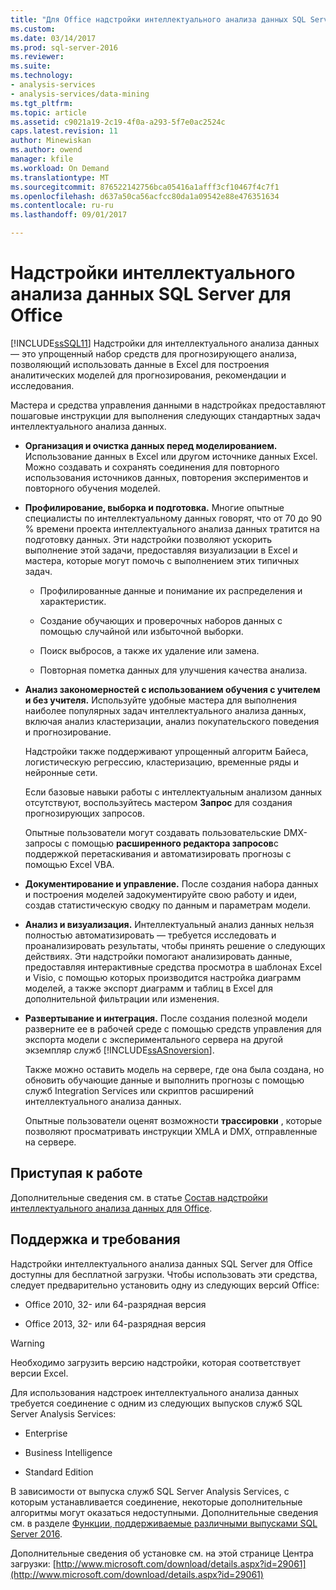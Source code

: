 ```yaml
---
title: "Для Office надстройки интеллектуального анализа данных SQL Server | Документы Microsoft"
ms.custom: 
ms.date: 03/14/2017
ms.prod: sql-server-2016
ms.reviewer: 
ms.suite: 
ms.technology:
- analysis-services
- analysis-services/data-mining
ms.tgt_pltfrm: 
ms.topic: article
ms.assetid: c9021a19-2c19-4f0a-a293-5f7e0ac2524c
caps.latest.revision: 11
author: Minewiskan
ms.author: owend
manager: kfile
ms.workload: On Demand
ms.translationtype: MT
ms.sourcegitcommit: 876522142756bca05416a1afff3cf10467f4c7f1
ms.openlocfilehash: d637a50ca56acfcc80da1a09542e88e476351634
ms.contentlocale: ru-ru
ms.lasthandoff: 09/01/2017

---
```

# <a name="sql-server-data-mining-add-ins-for-office"></a>Надстройки интеллектуального анализа данных SQL Server для Office
  [!INCLUDE[ssSQL11](../../includes/sssql11-md.md)] Надстройки для интеллектуального анализа данных — это упрощенный набор средств для прогнозирующего анализа, позволяющий использовать данные в Excel для построения аналитических моделей для прогнозирования, рекомендации и исследования.  
  
 Мастера и средства управления данными в надстройках предоставляют пошаговые инструкции для выполнения следующих стандартных задач интеллектуального анализа данных.  
  
-   **Организация и очистка данных перед моделированием.** Использование данных в Excel или другом источнике данных Excel. Можно создавать и сохранять соединения для повторного использования источников данных, повторения экспериментов и повторного обучения моделей.  
  
-   **Профилирование, выборка и подготовка.** Многие опытные специалисты по интеллектуальному данных говорят, что от 70 до 90 % времени проекта интеллектуального анализа данных тратится на подготовку данных. Эти надстройки позволяют ускорить выполнение этой задачи, предоставляя визуализации в Excel и мастера, которые могут помочь с выполнением этих типичных задач.  
  
    -   Профилированные данные и понимание их распределения и характеристик.  
  
    -   Создание обучающих и проверочных наборов данных с помощью случайной или избыточной выборки.  
  
    -   Поиск выбросов, а также их удаление или замена.  
  
    -   Повторная пометка данных для улучшения качества анализа.  
  
-   **Анализ закономерностей с использованием обучения с учителем и без учителя.** Используйте удобные мастера для выполнения наиболее популярных задач интеллектуального анализа данных, включая анализ кластеризации, анализ покупательского поведения и прогнозирование.  
  
     Надстройки также поддерживают упрощенный алгоритм Байеса, логистическую регрессию, кластеризацию, временные ряды и нейронные сети.  
  
     Если базовые навыки работы с интеллектуальным анализом данных отсутствуют, воспользуйтесь мастером **Запрос** для создания прогнозирующих запросов.  
  
     Опытные пользователи могут создавать пользовательские DMX-запросы с помощью **расширенного редактора запросов**с поддержкой перетаскивания и автоматизировать прогнозы с помощью Excel VBA.  
  
-   **Документирование и управление.** После создания набора данных и построения моделей задокументируйте свою работу и идеи, создав статистическую сводку по данным и параметрам модели.  
  
-   **Анализ и визуализация.** Интеллектуальный анализ данных нельзя полностью автоматизировать — требуется исследовать и проанализировать результаты, чтобы принять решение о следующих действиях. Эти надстройки помогают анализировать данные, предоставляя интерактивные средства просмотра в шаблонах Excel и Visio, с помощью которых производится настройка диаграмм моделей, а также экспорт диаграмм и таблиц в Excel для дополнительной фильтрации или изменения.  
  
-   **Развертывание и интеграция.** После создания полезной модели разверните ее в рабочей среде с помощью средств управления для экспорта модели с экспериментального сервера на другой экземпляр служб [!INCLUDE[ssASnoversion](../../includes/ssasnoversion-md.md)].  
  
     Также можно оставить модель на сервере, где она была создана, но обновить обучающие данные и выполнить прогнозы с помощью служб Integration Services или скриптов расширений интеллектуального анализа данных.  
  
     Опытные пользователи оценят возможности **трассировки** , которые позволяют просматривать инструкции XMLA и DMX, отправленные на сервере.  
  
## <a name="getting-started"></a>Приступая к работе  
 Дополнительные сведения см. в статье [Состав надстройки интеллектуального анализа данных для Office](http://go.microsoft.com/fwlink/p/?LinkId=616849).  
  
## <a name="support-and-requirements"></a>Поддержка и требования  
 Надстройки интеллектуального анализа данных SQL Server для Office доступны для бесплатной загрузки. Чтобы использовать эти средства, следует предварительно установить одну из следующих версий Office:  
  
-   Office 2010, 32- или 64-разрядная версия  
  
-   Office 2013, 32- или 64-разрядная версия  
  
> [!WARNING]  
>  Необходимо загрузить версию надстройки, которая соответствует версии Excel.  
  
 Для использования надстроек интеллектуального анализа данных требуется соединение c одним из следующих выпусков служб SQL Server Analysis Services:  
  
-   Enterprise  
  
-   Business Intelligence  
  
-   Standard Edition  
  
 В зависимости от выпуска служб SQL Server Analysis Services, с которым устанавливается соединение, некоторые дополнительные алгоритмы могут оказаться недоступными. Дополнительные сведения см. в разделе [Функции, поддерживаемые различными выпусками SQL Server 2016](../../analysis-services/analysis-services-features-supported-by-the-editions-of-sql-server-2016.md).  
  
 Дополнительные сведения об установке см. на этой странице Центра загрузки: [http://www.microsoft.com/download/details.aspx?id=29061](http://www.microsoft.com/download/details.aspx?id=29061)  
  
  

